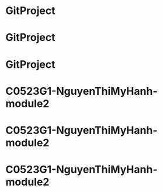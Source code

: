 # GitProject
# GitProject
# GitProject
# C0523G1-NguyenThiMyHanh-module2
# C0523G1-NguyenThiMyHanh-module2
# C0523G1-NguyenThiMyHanh-module2
